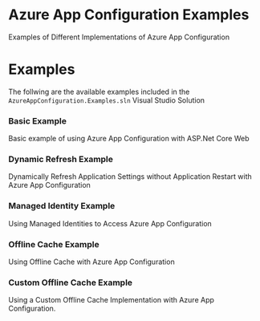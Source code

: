 # Azure App Configuration Examples
Examples of Different Implementations of Azure App Configuration


# Examples
The follwing are the available examples included in the `AzureAppConfiguration.Examples.sln` Visual Studio Solution

### Basic Example
Basic example of using Azure App Configuration with ASP.Net Core Web

### Dynamic Refresh Example
Dynamically Refresh Application Settings without Application Restart with Azure App Configuration

### Managed Identity Example
Using Managed Identities to Access Azure App Configuration

### Offline Cache Example
Using Offline Cache with Azure App Configuration

### Custom Offline Cache Example
Using a Custom Offline Cache Implementation with Azure App Configuration.
